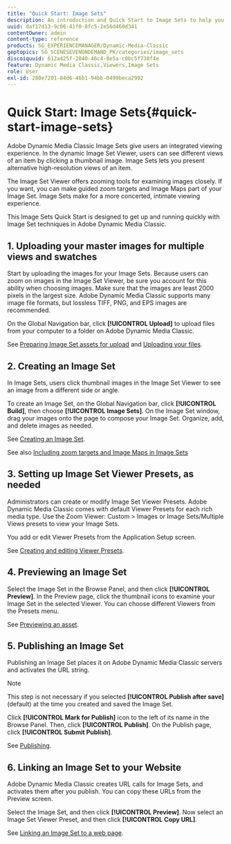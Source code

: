 ```yaml
---
title: "Quick Start: Image Sets"
description: An introduction and Quick Start to Image Sets to help you get up and running quickly with Image Set techniques.
uuid: daf17d13-9c06-41f0-8fc5-2e56d460d341
contentOwner: admin
content-type: reference
products: SG_EXPERIENCEMANAGER/Dynamic-Media-Classic
geptopics: SG_SCENESEVENONDEMAND_PK/categories/image_sets
discoiquuid: 612a425f-2840-46c4-8e5a-c0bc5f738f4e
feature: Dynamic Media Classic,Viewers,Image Sets
role: User
exl-id: 280e7201-84d6-46b1-94bb-0499beca2992
---
```

# Quick Start: Image Sets{#quick-start-image-sets}

Adobe Dynamic Media Classic Image Sets give users an integrated viewing experience. In the dynamic Image Set Viewer, users can see different views of an item by clicking a thumbnail image. Image Sets lets you present alternative high-resolution views of an item.

The Image Set Viewer offers zooming tools for examining images closely. If you want, you can make guided zoom targets and Image Maps part of your Image Set. Image Sets make for a more concerted, intimate viewing experience.

This Image Sets Quick Start is designed to get up and running quickly with Image Set techniques in Adobe Dynamic Media Classic.

## 1. Uploading your master images for multiple views and swatches

Start by uploading the images for your Image Sets. Because users can zoom on images in the Image Set Viewer, be sure you account for this ability when choosing images. Make sure that the images are least 2000 pixels in the largest size. Adobe Dynamic Media Classic supports many image file formats, but lossless TIFF, PNG, and EPS images are recommended.

On the Global Navigation bar, click **[!UICONTROL Upload]** to upload files from your computer to a folder on Adobe Dynamic Media Classic.

See [Preparing Image Set assets for upload](preparing-image-set-assets-upload.md#preparing-image-set-assets-for-upload) and [Uploading your files](uploading-files.md#uploading-your-files).

## 2. Creating an Image Set

In Image Sets, users click thumbnail images in the Image Set Viewer to see an image from a different side or angle.

To create an Image Set, on the Global Navigation bar, click **[!UICONTROL Build]**, then choose **[!UICONTROL Image Sets]**. On the Image Set window, drag your images onto the page to compose your Image Set. Organize, add, and delete images as needed.

See [Creating an Image Set](creating-image-set.md#creating-an-image-set).

See also [Including zoom targets and Image Maps in Image Sets](/help/including-zoom-targets-image-maps-image-sets.md)

## 3. Setting up Image Set Viewer Presets, as needed

Administrators can create or modify Image Set Viewer Presets. Adobe Dynamic Media Classic comes with default Viewer Presets for each rich media type. Use the Zoom Viewer: Custom > Images or Image Sets/Multiple Views presets to view your Image Sets.

You add or edit Viewer Presets from the Application Setup screen.

See [Creating and editing Viewer Presets](application-setup.md#adding-and-editing-viewer-presets).

## 4. Previewing an Image Set

Select the Image Set in the Browse Panel, and then click **[!UICONTROL Preview]**. In the Preview page, click the thumbnail icons to examine your Image Set in the selected Viewer. You can choose different Viewers from the Presets menu.

See [Previewing an asset](previewing-asset.md#previewing-an-asset).

## 5. Publishing an Image Set

Publishing an Image Set places it on Adobe Dynamic Media Classic servers and activates the URL string.

>[!NOTE]
>
>This step is not necessary if you selected **[!UICONTROL Publish after save]** (default) at the time you created and saved the Image Set.

Click **[!UICONTROL Mark for Publish]** icon to the left of its name in the Browse Panel. Then, click **[!UICONTROL Publish]**. On the Publish page, click **[!UICONTROL Submit Publish]**.

See [Publishing](publishing-files.md#publishing-files).

## 6. Linking an Image Set to your Website

Adobe Dynamic Media Classic creates URL calls for Image Sets, and activates them after you publish. You can copy these URLs from the Preview screen.

Select the Image Set, and then click **[!UICONTROL Preview]**. Now select an Image Set Viewer Preset, and then click **[!UICONTROL Copy URL]**.

See [Linking an Image Set to a web page](linking-image-set-web-page.md#linking-an-image-set-to-a-web-page).
